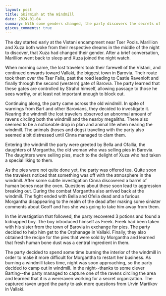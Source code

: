 ```yaml
---
layout: post
title: Skirmish at the Windmill
date: 2024-01-04
summary: With some genders changed, the party discovers the secrets of the pies.
giscus_comments: true
---
```


The day started early at the Vistani encampment near Tser Pools. Marillion and Xuza both woke from their respective dreams in the middle of the night to discover,
that Xuza had changed their gender. After a brief conversation, Marillion went back to sleep and Xuza joined the night watch.

When morning came, the lost travelers took their farewell of the Vistani, and continued onwards toward Vallaki, the biggest town in Barovia.
Their route took them over the Tser Falls, past the road leading to Castle Ravenloft and finally through the second (western) gate of Barovia.
The party learned that these gates are controlled by Strahd himself, allowing passage to those he sees worthy, or at least not important enough to block out.

Continuing along, the party came across the old windmill. In spite of warnings from Bart and other Barovians, they decided to investigate it. Nearing the windmill the lost travelers observed an abnormal amount of ravens circling both the windmill and the nearby megaliths.
There also seemed to be a noticeable drop in plan and animal life when nearing the windmill.
The animals (hoses and dogs) traveling with the party also seemed a bit distressed until Cinna managed to clam them.

Entering the windmill the party were greeted by Bella and Ofallia, the daughters of Morgantha, the old woman who was selling pies in Barovia.
The daughters were selling pies, much to the delight of Xuza who had taken a special liking to them.

As the pies were not quite done yet, the party was offered tea. Quite soon the travelers noticed that
something was off with the atmosphere in the windmill. After some subtle investigation Cinna discovered a barrel of human bones near the oven.
Questions about these soon lead to aggression breaking out. During the combat Morgantha also arrived back at the windmill. The fight ended with Bella and Ofelia dead and a furious Morgantha disappearing to the realm of the dead after making some sinister comments about Geoff and hos she was going to take him away from them.

In the investigation that followed, the party recovered 3 potions and found a kidnapped boy. The boy introduced himself as Freek. Freek had been taken with his sister from the town of Barovia in exchange for pies. The party decided to help him get to the Orphanage in Vallaki. Finally, they also obtained the recipe for the pies that were sold by Morgantha and learned that fresh human bone dust was a central ingredient in them.

The party decided to spend some time burning the interior of the windmill in order to make it more difficult for Morgantha to restart her business.
As burning a windmill takes time, night was soon approaching, so the party decided to camp out in windmill.
In the night--thanks to some clever Barting--the party managed to capture one of the ravens circling the area and learned that it is a wereraven working for a secret organization. The captured raven urged the party to ask more questions from Urvin Martikov in Vallaki.
